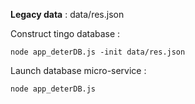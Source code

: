 **Legacy data** : data/res.json

Construct tingo database : 
```
node app_deterDB.js -init data/res.json
```

Launch database micro-service : 
```
node app_deterDB.js
```